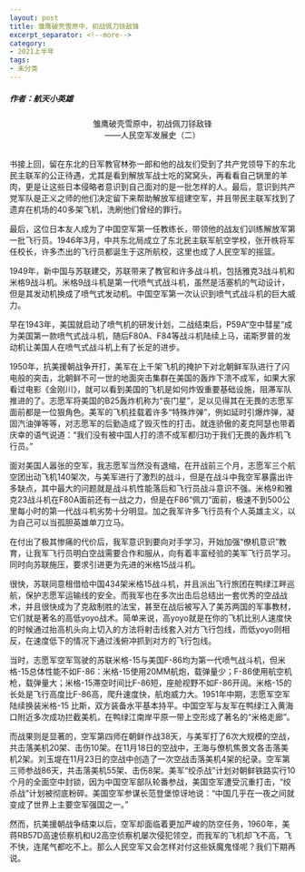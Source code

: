 ```yaml
---
layout: post
title: 雏鹰破壳雪原中，初战佩刀铩敌锋
excerpt_separator: <!--more-->
category: 
- 2021上半年
tags:
- 未分类
---
```


##### 作者：航天小英雄

<center>雏鹰破壳雪原中，初战佩刀铩敌锋<br>
——人民空军发展史（二）</center>

<br>书接上回，留在东北的日军教官林弥一郎和他的战友们受到了共产党领导下的东北民主联军的公正待遇，尤其是看到解放军战士吃的窝窝头，再看看自己锅里的羊肉，更是让这些日本侵略者意识到自己面对的是一批怎样的人。最后，意识到共产党军队是正义之师的他们决定留下来帮助解放军组建空军，并且带民主联军找到了遗弃在机场的40多架飞机，洗刷他们曾经的罪行。

最后，这位日本友人成为了中国空军第一任教练长，带领他的战友们训练解放军第一批飞行员。1946年3月，中共东北局成立了东北民主联军航空学校，张开帙将军任校长，许多杰出的飞行员都诞生于这所航校，这里也成了人民空军的摇篮。

1949年，新中国与苏联建交，苏联带来了教官和许多战斗机，包括雅克3战斗机和米格9战斗机。米格9战斗机是第一代喷气式战斗机，虽然是活塞机的气动设计，但是其发动机换成了喷气式发动机。中国空军第一次认识到喷气式战斗机的巨大威力。

早在1943年，美国就启动了喷气机的研发计划，二战结束后，P59A“空中彗星”成为美国第一款喷气式战斗机，随后F80A、F84等战斗机陆续上马，诺斯罗普的发动机让美国人在喷气式战斗机上有了长足的进步。

1950年，抗美援朝战争开打，美军在上千架飞机的掩护下对北朝鲜军队进行了闪电般的突击，北朝鲜不可一世的地面突击集群在美国的轰炸下溃不成军，如果大家看过电影《金刚川》，就可以看到美国的飞机是如何炸毁重要基础设施，阻滞军队推进的了。志愿军将美国的B25轰炸机称为“丧门星”，足以见得其在无畏的志愿军面前都是一位狠角色。美军的飞机挂载着许多“特殊炸弹”，例如延时引爆炸弹，凝固汽油弹等等，对志愿军的后勤造成了毁灭性的打击。就连骄傲的麦克阿瑟也带着庆幸的语气说道：“我们没有被中国人打的溃不成军都归功于我们无畏的轰炸机飞行员。”

面对美国人嚣张的空军，我志愿军当然没有退缩，在开战前三个月，志愿军三个航空团出动飞机140架次，与美军进行了激烈的战斗，但是在战斗中我空军暴露出许多缺点，其中最大的问题就是战斗机性能落后和飞行员战斗意识不强。米格9和雅克23战斗机在F80A面前还有一战之力，但是在F86“佩刀”面前，极速不到500公里每小时的第一代战斗机劣势十分明显。加之我军许多飞行员有个人英雄主义，以为自己可以当孤胆英雄单刀立马。

在付出了极其惨痛的代价后，我军意识到要向对手学习，开始加强“僚机意识”教育，让我军飞行员明白空战需要合作和服从，向有着丰富经验的美军飞行员学习。同时向苏联施压，要求引进更为先进的米格15战斗机。

很快，苏联同意租借给中国434架米格15战斗机，并且派出飞行旅团在鸭绿江畔巡航，保护志愿军运输线的安全。而我军也在多次出击后总结出一套优秀的空战战术，并且很快成为了克敌制胜的法宝，甚至在战后被写入了美苏两国的军事教材，它们就是著名的高低yoyo战术。简单来说，高yoyo就是在你的飞机比别人速度快的时候通过抬高机头向上切入的方法将射击线套入对方飞行包线，而低yoyo则相反，在速度低下的情况下通过浅俯冲抓到对方的飞行包线。

当时，志愿军空军驾驶的苏联米格-15与美国F-86均为第一代喷气战斗机，但米格-15总体性能不如F-86：米格-15使用20MM航炮，载弹量少；F-86使用航空机枪，载弹量大；米格-15滞空时间比F-86短，座舱视野不如F-86开阔。米格-15的长处是飞行高度比F-86高，爬升速度快，航炮威力大。1951年中期，志愿军空军陆续换装米格-15 比斯，双方装备水平基本持平。中国空军与友军在鸭绿江入黄海口附近多次成功拦截美机，在鸭绿江南岸平原一带上空形成了著名的“米格走廊”。

而战果则是显著的，空军第四师在朝鲜作战38天，与美军打了6次大规模的空战，共击落美机20架、击伤10架。在11月18日的空战中，王海与僚机焦景文各击落美机2架。刘玉堤在11月23日的空战中创造了一次空战击落美机4架的纪录。空军第三师参战86天，共击落美机55架、击伤8架。美军“绞杀战”计划对朝鲜铁路实行10个月的全面空中封锁，因为中国空军部队轮番参战，美国空军遭受沉重打击，“绞杀战”计划被彻底粉碎。美国空军参谋长范登堡惊讶地说：“中国几乎在一夜之间就变成了世界上主要空军强国之一。”

然而，抗美援朝战争结束以后，空军却面临着更加严峻的防空任务，1960年，美蒋RB57D高速侦察机和U2高空侦察机屡次侵犯领空，而我军的飞机却飞不高，飞不快，连尾气都吃不上。那么人民空军又会怎样对付这些妖魔鬼怪呢？我们下期再说。
